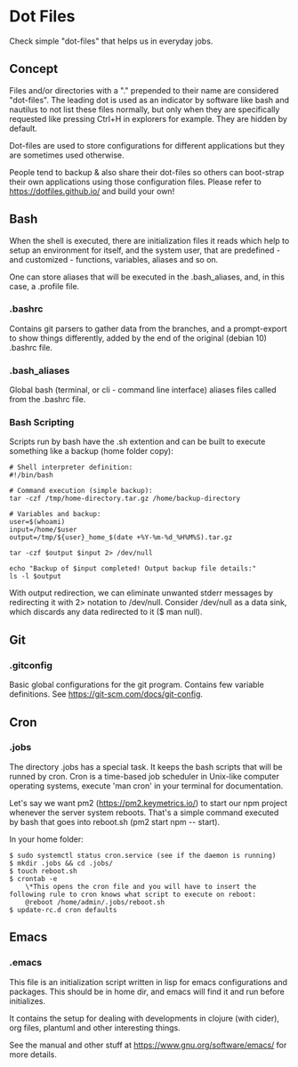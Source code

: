 # Dot Files

Check simple "dot-files" that helps us in everyday jobs.

## Concept

Files and/or directories with a "." prepended to their name are considered "dot-files". The leading dot is used as an indicator by software like bash and nautilus to not list these files normally, but only when they are specifically requested like pressing Ctrl+H in explorers for example. They are hidden by default.

Dot-files are used to store configurations for different applications but they are sometimes used otherwise. 

People tend to backup & also share their dot-files so others can boot-strap their own applications using those configuration files. Please refer to https://dotfiles.github.io/ and build your own!

## Bash

When the shell is executed, there are initialization files it reads which help to setup an environment for itself, and the system user, that are predefined - and customized - functions, variables, aliases and so on.

One can store aliases that will be executed in the .bash_aliases, and, in this case, a .profile file.

### .bashrc

Contains git parsers to gather data from the branches, and a prompt-export to show things differently, added by the end of the original (debian 10) .bashrc file.

### .bash_aliases

Global bash (terminal, or cli - command line interface) aliases files called from the .bashrc file.

### Bash Scripting

Scripts run by bash have the .sh extention and can be built to execute something like a backup (home folder copy):

```
# Shell interpreter definition:
#!/bin/bash

# Command execution (simple backup):
tar -czf /tmp/home-directory.tar.gz /home/backup-directory

# Variables and backup:
user=$(whoami)
input=/home/$user
output=/tmp/${user}_home_$(date +%Y-%m-%d_%H%M%S).tar.gz

tar -czf $output $input 2> /dev/null

echo "Backup of $input completed! Output backup file details:"
ls -l $output
```

With output redirection, we can eliminate unwanted stderr messages by redirecting it with 2> notation to /dev/null. Consider /dev/null as a data sink, which discards any data redirected to it ($ man null).


## Git
### .gitconfig

Basic global configurations for the git program. Contains few variable definitions. See https://git-scm.com/docs/git-config.

## Cron
### .jobs

The directory .jobs has a special task. It keeps the bash scripts that will be runned by cron. Cron is a time-based job scheduler in Unix-like computer operating systems, execute 'man cron' in your terminal for documentation.

Let's say we want pm2 (https://pm2.keymetrics.io/) to start our npm project whenever the server system reboots. That's a simple command executed by bash that goes into reboot.sh (pm2 start npm -- start).

In your home folder:

	$ sudo systemctl status cron.service (see if the daemon is running)
	$ mkdir .jobs && cd .jobs/
	$ touch reboot.sh
	$ crontab -e
		\*This opens the cron file and you will have to insert the following rule to cron knows what script to execute on reboot:
		@reboot /home/admin/.jobs/reboot.sh
	$ update-rc.d cron defaults

## Emacs
### .emacs

This file is an initialization script written in lisp for emacs configurations and packages. This should be in home dir, and emacs will find it and run before initializes.

It contains the setup for dealing with developments in clojure (with cider), org files, plantuml and other interesting things.

See the manual and other stuff at https://www.gnu.org/software/emacs/ for more details.
